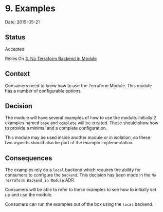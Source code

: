 # 9. Examples

Date: 2019-05-21

## Status

Accepted

Relies On [3. No Terraform Backend in Module](0003-no-terraform-backend-in-module.md)

## Context

Consumers need to know how to use the Terraform Module. This module has a number
of configurable options.

## Decision

The module will have several examples of how to use the module. Initially 2
examples named `base` and `complete` will be created. These should show how to
provide a minimal and a complete configuration.

This module may be used inside another module or in isolation, so these two
aspects should also be part of the example implementation.

## Consequences

The examples rely on a `local` backend which requires the ability for consumers
to configure the `backend`. This decision has been made in the `No Terraform
Backend in Module` ADR.

Consumers will be able to refer to these examples to see how to initially set up
and use the module.

Consumers can run the examples out of the box using the `local` backend.
